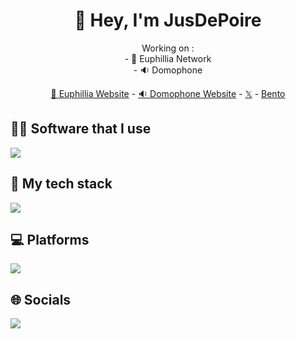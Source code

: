 <h1 align=center>👋 Hey, I'm JusDePoire</h1>

<p align=center>
  Working on :
  <br>- 🪸 Euphillia Network
  <br>- 🔉 Domophone
</p>

<p align="center">
  <a href="https://euphillia.fr">🪸 Euphillia Website</a> -
  <a href="https://domophone.euphillia.fr/">🔉 Domophone Website</a> -
  <a href="https://twitter.com/jusdepoire_">𝕏</a> -
  <a href="https://bento.me/jusdepoire">Bento</a>
</p>

<h2 align=left>👨‍💻 Software that I use</h2>
<p align = "left">
       <a href="https://github.com/jusdepoireee/">
          <img src="https://skillicons.dev/icons?i=clion,idea,webstorm,visualstudio,figma,notion&theme=dark&perline=15"/> 
      </a>
</p>
<h2 align=left>🧪 My tech stack</h2>
<p align = "left">
       <a href="https://github.com/jusdepoireee/">
          <img src="https://skillicons.dev/icons?i=cpp,c,cs,go,kotlin,cmake,gradle,mongodb,github&theme=dark&perline=15"/> 
      </a>
</p>
<h2 align=left>💻 Platforms</h2>
<p align = "left">
       <a href="https://github.com/jusdepoireee/">
          <img src="https://skillicons.dev/icons?i=apple,linux&theme=dark&perline=15"/> 
      </a>
</p>
<h2 align=left>🌐 Socials</h2>
<p align = "left">
       <a href="https://github.com/jusdepoireee/">
          <img src="https://skillicons.dev/icons?i=twitter,discord&theme=dark&perline=15"/> 
      </a>
</p>
